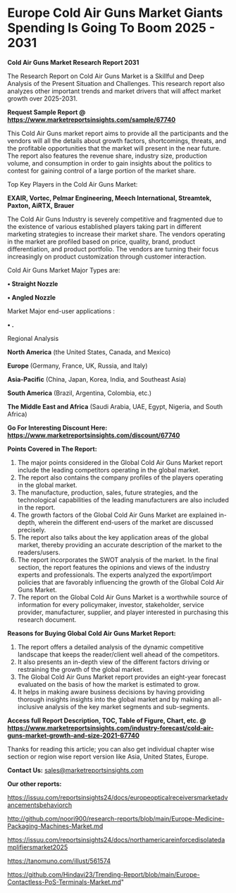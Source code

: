 # Europe Cold Air Guns Market Giants Spending Is Going To Boom 2025 - 2031

<strong>Cold Air Guns Market Research Report 2031</strong>

The Research Report on Cold Air Guns Market is a Skillful and Deep Analysis of the Present Situation and Challenges. This research report also analyzes other important trends and market drivers that will affect market growth over 2025-2031.

<strong>Request Sample Report @ <a href=https://www.marketreportsinsights.com/sample/67740>https://www.marketreportsinsights.com/sample/67740</a></strong>

This Cold Air Guns market report aims to provide all the participants and the vendors will all the details about growth factors, shortcomings, threats, and the profitable opportunities that the market will present in the near future. The report also features the revenue share, industry size, production volume, and consumption in order to gain insights about the politics to contest for gaining control of a large portion of the market share.

Top Key Players in the Cold Air Guns Market:

<strong>EXAIR, Vortec, Pelmar Engineering, Meech International, Streamtek, Paxton, AiRTX, Brauer</strong>

The Cold Air Guns Industry is severely competitive and fragmented due to the existence of various established players taking part in different marketing strategies to increase their market share. The vendors operating in the market are profiled based on price, quality, brand, product differentiation, and product portfolio. The vendors are turning their focus increasingly on product customization through customer interaction.

Cold Air Guns Market Major Types are:

<strong>• Straight Nozzle

• Angled Nozzle</strong>

Market Major end-user applications :

<strong>• .</strong>

Regional Analysis

</u><strong><b>North America</b></strong> (the United States, Canada, and Mexico)

<strong><b>Europe </b></strong>(Germany, France, UK, Russia, and Italy)

<strong><b>Asia-Pacific</b></strong> (China, Japan, Korea, India, and Southeast Asia)

<strong><b>South America</b></strong> (Brazil, Argentina, Colombia, etc.)

<strong><b>The Middle East and Africa</b></strong> (Saudi Arabia, UAE, Egypt, Nigeria, and South Africa)

<strong>Go For Interesting Discount Here: <a href=https://www.marketreportsinsights.com/discount/67740>https://www.marketreportsinsights.com/discount/67740</a></strong>

<strong>Points Covered in The Report:</strong>
<ol>
  <li>The major points considered in the Global Cold Air Guns Market report include the leading competitors operating in the global market.</li>
  <li>The report also contains the company profiles of the players operating in the global market.</li>
  <li>The manufacture, production, sales, future strategies, and the technological capabilities of the leading manufacturers are also included in the report.</li>
  <li>The growth factors of the Global Cold Air Guns Market are explained in-depth, wherein the different end-users of the market are discussed precisely.</li>
  <li>The report also talks about the key application areas of the global market, thereby providing an accurate description of the market to the readers/users.</li>
  <li>The report incorporates the SWOT analysis of the market. In the final section, the report features the opinions and views of the industry experts and professionals. The experts analyzed the export/import policies that are favorably influencing the growth of the Global Cold Air Guns Market.</li>
  <li>The report on the Global Cold Air Guns Market is a worthwhile source of information for every policymaker, investor, stakeholder, service provider, manufacturer, supplier, and player interested in purchasing this research document.</li>
</ol>
<strong>Reasons for Buying Global Cold Air Guns Market Report:</strong>

<ol>
  <li>The report offers a detailed analysis of the dynamic competitive landscape that keeps the reader/client well ahead of the competitors.</li>
  <li>It also presents an in-depth view of the different factors driving or restraining the growth of the global market.</li>
  <li>The Global Cold Air Guns Market report provides an eight-year forecast evaluated on the basis of how the market is estimated to grow.</li>
  <li>It helps in making aware business decisions by having providing thorough insights insights into the global market and by making an all-inclusive analysis of the key market segments and sub-segments.</li>
</ol>
<strong>Access full Report Description, TOC, Table of Figure, Chart, etc. @ <a href=https://www.marketreportsinsights.com/industry-forecast/cold-air-guns-market-growth-and-size-2021-67740>https://www.marketreportsinsights.com/industry-forecast/cold-air-guns-market-growth-and-size-2021-67740</a></strong>


Thanks for reading this article; you can also get individual chapter wise section or region wise report version like Asia, United States, Europe.

<strong>Contact Us:</strong>
sales@marketreportsinsights.com

<strong>Our other reports:</strong>

<a href=https://issuu.com/reportsinsights24/docs/europeopticalreceiversmarketadvancementsbehaviorch>https://issuu.com/reportsinsights24/docs/europeopticalreceiversmarketadvancementsbehaviorch</a>

<a href=http://github.com/noori900/research-reports/blob/main/Europe-Medicine-Packaging-Machines-Market.md>http://github.com/noori900/research-reports/blob/main/Europe-Medicine-Packaging-Machines-Market.md</a>

<a href=https://issuu.com/reportsinsights24/docs/northamericareinforcedisolatedamplifiersmarket2025>https://issuu.com/reportsinsights24/docs/northamericareinforcedisolatedamplifiersmarket2025</a>

<a href=https://tanomuno.com/illust/561574>https://tanomuno.com/illust/561574</a>

<a href=https://github.com/Hindavi23/Trending-Report/blob/main/Europe-Contactless-PoS-Terminals-Market.md>https://github.com/Hindavi23/Trending-Report/blob/main/Europe-Contactless-PoS-Terminals-Market.md</a>"
